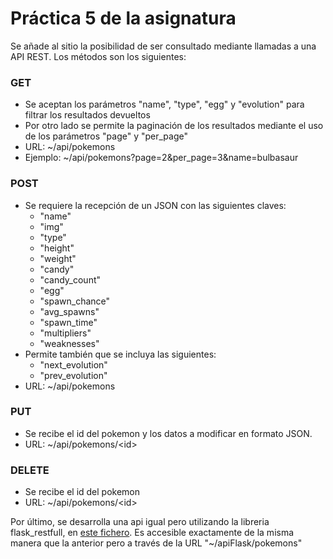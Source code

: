 # Práctica 5 de la asignatura
Se añade al sitio la posibilidad de ser consultado mediante llamadas a una API REST.
Los métodos son los siguientes:
### GET
  * Se aceptan los parámetros "name", "type", "egg" y "evolution" para filtrar los resultados devueltos
  * Por otro lado se permite la paginación de los resultados mediante el uso de los parámetros "page" y "per_page"
  * URL: ~/api/pokemons
  * Ejemplo: ~/api/pokemons?page=2&per_page=3&name=bulbasaur
### POST
  * Se requiere la recepción de un JSON con las siguientes claves:
    * "name"
    * "img"
    * "type"
    * "height"
    * "weight"
    * "candy"
    * "candy_count"
    * "egg"
    * "spawn_chance"
    * "avg_spawns"
    * "spawn_time"
    * "multipliers"
    * "weaknesses"
  * Permite también que se incluya las siguientes:
    * "next_evolution"
    * "prev_evolution"
  * URL: ~/api/pokemons
### PUT
  * Se recibe el id del pokemon y los datos a modificar en formato JSON.
  * URL: ~/api/pokemons/\<id>
### DELETE
  * Se recibe el id del pokemon
  * URL: ~/api/pokemons/\<id>

Por último, se desarrolla una api igual pero utilizando la libreria flask_restfull, en [este fichero](https://github.com/AlbertoLejarraga/practicas-dai/tree/main/practica5/app/apiFlask.py). Es accesible exactamente de la misma manera que la anterior pero a través de la URL "~/apiFlask/pokemons"
